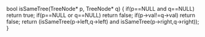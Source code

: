bool isSameTree(TreeNode* p, TreeNode* q) {
if(p==NULL and q==NULL) return true;
if(p==NULL or q==NULL) return false;
if(p->val!=q->val) return false;
return (isSameTree(p->left,q->left) and isSameTree(p->right,q->right));
}
